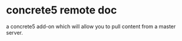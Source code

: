 concrete5 remote doc
====================

a concrete5 add-on which will allow you to pull content from a master server.
